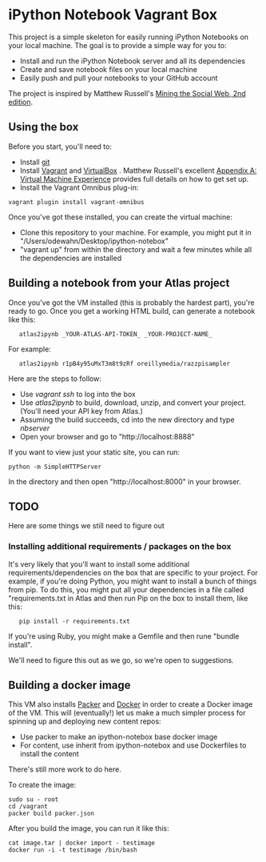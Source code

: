 # iPython Notebook Vagrant Box

This project is a simple skeleton for easily running iPython Notebooks on your local machine.  The goal is to provide a simple way for you to:

* Install and run the iPython Notebook server and all its dependencies
* Create and save notebook files on your local machine
* Easily push and pull your notebooks to your GitHub account

The project is inspired by Matthew Russell's [Mining the Social Web, 2nd edition](https://github.com/ptwobrussell/Mining-the-Social-Web-2nd-Edition).  

## Using the box

Before you start, you'll need to:

* Install [git](http://git-scm.org)
* Install [Vagrant](http://www.vagrantup.com/) and [VirtualBox](https://www.virtualbox.org/) .  Matthew Russell's excellent [Appendix A: Virtual Machine Experience](http://nbviewer.ipython.org/github/ptwobrussell/Mining-the-Social-Web-2nd-Edition/blob/master/ipynb/_Appendix%20A%20-%20Virtual%20Machine%20Experience.ipynb) provides full details on how to get set up.  
* Install the Vagrant Omnibus plug-in:

```
vagrant plugin install vagrant-omnibus
```

Once you've got these installed, you can create the virtual machine:

* Clone this repository to your machine.  For example, you might put it in "/Users/odewahn/Desktop/ipython-notebox"
* "vagrant up" from within the directory and wait a few minutes while all the dependencies are installed

## Building a notebook from your Atlas project

Once you've got the VM installed (this is probably the hardest part), you're ready to go.  Once you get a working HTML build, can generate a notebook like this:

```
   atlas2ipynb _YOUR-ATLAS-API-TOKEN_ _YOUR-PROJECT-NAME_
```

For example:

```
   atlas2ipynb r1pB4y95uMxT3m8t9zRf oreillymedia/razzpisampler
````

Here are the steps to follow:

* Use *vagrant ssh* to log into the box
* Use *atlas2ipynb* to build, download, unzip, and convert your project.  (You'll need your API key from Atlas.)
* Assuming the build succeeds, cd into the new directory and type *nbserver*
* Open your browser and go to "http://localhost:8888"

If you want to view just your static site, you can run:

```
python -m SimpleHTTPServer
```

In the directory and then open "http://localhost:8000" in your browser.


## TODO

Here are some things we still need to figure out

### Installing additional requirements / packages on the box

It's very likely that you'll want to install some additional requirements/dependencies on the box that are specific to your project.  For example, if you're doing Python, you might want to install a bunch of things from pip.  To do this, you might put all your dependencies in a file called "requirements.txt in Atlas and then run Pip on the box to install them, like this:

```
   pip install -r requirements.txt
```

If you're using Ruby, you might make a Gemfile and then rune "bundle install". 

We'll need to figure this out as we go, so we're open to suggestions. 

## Building a docker image

This VM also installs [Packer](http://www.packer.io/) and [Docker](https://www.docker.io/) in order to create a Docker image of the VM.  This will (eventually!) let us make a much simpler process for spinning up and deploying new content repos:

* Use packer to make an ipython-notebox base docker image
* For content, use inherit from ipython-notebox and use Dockerfiles to install the content

There's still more work to do here.

To create the image:

```
sudo su - root
cd /vagrant
packer build packer.json
```

After you build the image, you can run it like this:

```
cat image.tar | docker import - testimage
docker run -i -t testimage /bin/bash
```


